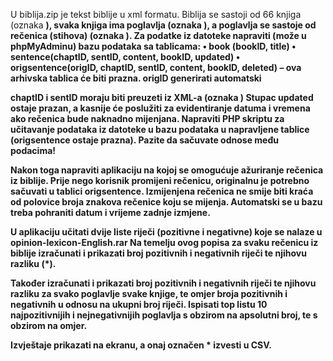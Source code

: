 U biblija.zip je tekst biblije u xml formatu. Biblija se sastoji od 66 knjiga (oznaka <b>), svaka knjiga ima poglavlja  (oznaka <c>), a poglavlja se sastoje od rečenica (stihova) (oznaka <v>). Za podatke iz datoteke napraviti (može u phpMyAdminu) bazu podataka sa tablicama:
    • book (bookID, title) 
    • sentence(chaptID, sentID, content, bookID, updated)
    • origsentence(origID, chaptID, sentID, content, bookID, deleted) – ova arhivska tablica će biti prazna. origID generirati automatski

chaptID i sentID moraju biti preuzeti iz XML-a (oznaka <n>)
Stupac updated ostaje prazan, a kasnije će poslužiti za evidentiranje datuma i vremena ako rečenica bude naknadno mijenjana.
Napraviti PHP skriptu za učitavanje podataka iz datoteke u bazu podataka u napravljene tablice (origsentence ostaje prazna). Pazite da sačuvate odnose među podacima!

Nakon toga napraviti aplikaciju na kojoj se omogućuje ažuriranje rečenica iz biblije. Prije nego korisnik promijeni rečenicu, originalnu je potrebno sačuvati u tablici origsentence. Izmijenjena rečenica ne smije biti kraća od polovice broja znakova rečenice koju se mijenja.  Automatski se u bazu treba pohraniti datum i vrijeme zadnje izmjene.

U aplikaciju učitati dvije liste riječi (pozitivne i negativne) koje se nalaze u opinion-lexicon-English.rar 
Na temelju ovog popisa za svaku rečenicu iz biblije izračunati i prikazati broj pozitivnih i negativnih riječi te njihovu razliku (*).

Također izračunati i prikazati broj pozitivnih i negativnih riječi te njihovu razliku za svako poglavlje svake knjige, te omjer broja pozitivnih i negativnih u odnosu na ukupni broj riječi.
Ispisati top listu 10 najpozitivnijih i nejnegativnijih poglavlja s obzirom na apsolutni broj, te s obzirom na omjer.

Izvještaje prikazati na ekranu, a onaj označen * izvesti u CSV.